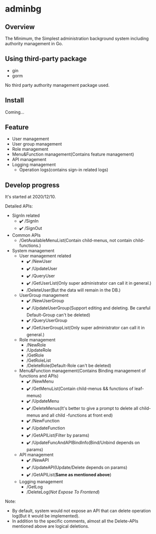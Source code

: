 # adminbg

## Overview
The Minimum, the Simplest administration background system including authority management in Go. 

## Using third-party package
- gin
- gorm

No third party authority management package used.

## Install

Coming...

## Feature

-   User management
-   User group management
-   Role management
-   Menu&Function management(Contains feature management)
-   API management
-   Logging management
    -   Operation logs(contains sign-in related logs)

<!-- 
## 前端功能
-  系统管理
	-	用户管理
	    -   增删改查
	    -   此页面包含对用户绑定组的操作（一个用户可绑定多个组）
    -	用户组管理
        -   有不可删的默认组
        -   增删改查
	-	角色管理
	    -   有不可删的默认角色
	    -   增删改查
	-	菜单管理
	    -   菜单、以及叶子菜单下的功能管理（增删查改）
	    -   此页面包含对功能绑定API的操作（一个功能可绑定多个API）
	-   API管理（单独开放给技术管理员角色）
	    -   增删查改（普通账户不应被授予API的任何管理权限）
	-	日志管理
            -	操作日志(包含登录相关)
    -   通用API
        -   获取当前用户可访问的菜单信息（包含子菜单，不包含也不需要功能）
-->

## Develop progress
It's started at 2020/12/10.

Detailed APIs:
-   SignIn related
    -   ✔️ /SignIn 
    -   ✔️ /SignOut 
-   Common APIs
    -   /GetAvailableMenuList(Contain child-menus, not contain child-functions.)
-   System management
    -   User management related
        -   ✔️ /NewUser 
        -   ✔️ /UpdateUser 
        -   ✔️ /QueryUser
        -   ✔️ /GetUserList(Only super administrator can call it in general.)
        -   /DeleteUser(But the data will remain in the DB.)
    -   UserGroup management
        -   ✔️ /NewUserGroup
        -   ✔️ /UpdateUserGroup(Support editing and deleting. Be careful Default-Group can't be deleted)
        -   ✔️ /QueryUserGroup
        -   ✔️ /GetUserGroupList(Only super administrator can call it in general.)
    -   Role management
        -   /NewRole
        -   /UpdateRole
        -   /GetRole
        -   /GetRoleList
        -   /DeleteRole(Default-Role can't be deleted)
    -   Menu&Function management(Contains Binding management of functions and APIs)
        -   ✔️ /NewMenu
        -   ✔️ /GetMenuList(Contain child-menus && functions of leaf-menus)
        -   ✔️ /UpdateMenu
        -   ✔️ /DeleteMenus(It's better to give a prompt to delete all child-menus and all child -functions at front end)
        -   ✔️ /NewFunction
        -   ✔️ /UpdateFunction
        -   ✔️ /GetAPIList(Filter by params)
        -   ✔️ /UpdateFuncAndAPIBindInfo(Bind/Unbind depends on params)
    -   API management
        -   ✔️ /NewAPI
        -   ✔️ /UpdateAPI(Update/Delete depends on params)
        -   ✔️ /GetAPIList(**Same as mentioned above**)
    -   Logging management
        -   /GetLog
        -   /DeleteLog(_Not Expose To Frontend_)


Note: 
-   By default, system would not expose an API that can delete operation log(But it would be implemented).
-   In addition to the specific comments, almost all the Delete-APIs mentioned above are logical deletions.
